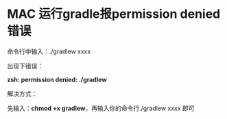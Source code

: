 # MAC 运行gradle报permission denied错误

命令行中输入：./gradlew xxxx  

出现下错误：

**zsh: permission denied: ./gradlew**

解决方式：

先输入：**chmod +x gradlew**，再输入你的命令行./gradlew xxxx 即可